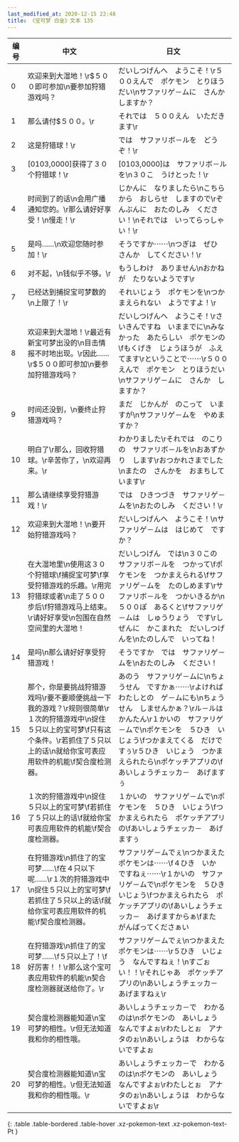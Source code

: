```yaml
---
last_modified_at: 2020-12-15 22:48
title: 《宝可梦 白金》文本 135
---
```

| 编号 | 中文 | 日文 |
| ---- | ---- | ---- |
| 0 | 欢迎来到大湿地！\r$５００即可参加\n要参加狩猎游戏吗？ | だいしつげんへ　ようこそ！\r５００えんで　ポケモン　とりほうだい\nサファリゲ－ムに　さんか　しますか？ |
| 1 | 那么请付$５００。\r | それでは　５００えん　いただきます\r |
| 2 | 这是狩猎球！\r | では　サファリボ－ルを　どうぞ！\r |
| 3 | [0103,0000]获得了３０个狩猎球！\r | [0103,0000]は　サファリボ－ルを\n３０こ　うけとった！\r |
| 4 | 时间到了的话\n会用广播通知您的。\r那么请好好享受！\n慢走！\r | じかんに　なりましたら\nこちらから　おしらせ　しますので\rぞんぶんに　おたのしみ　ください！\nそれでは　いってらっしゃい！\r |
| 5 | 是吗……\n欢迎您随时参加！\r | そうですか⋯⋯\nつぎは　ぜひ　さんか　してください！\r |
| 6 | 对不起，\n钱似乎不够。\r | もうしわけ　ありません\nおかねが　たりないようです\r |
| 7 | 已经达到捕捉宝可梦数的\n上限了！\r | それいじょう　ポケモンを\nつかまえられない　ようですよ！\r |
| 8 | 欢迎来到大湿地！\r最近有新宝可梦出没的\n目击情报不时地出现。\r因此……\r$５００即可参加\n要参加狩猎游戏吗？ | だいしつげんへ　ようこそ！\rさいきんですね　いままでに\nみなかった　あたらしい　ポケモンの\fもくげき　じょうほうが　ふえてます\rということで⋯⋯\r５００えんで　ポケモン　とりほうだい\nサファリゲ－ムに　さんか　しますか？ |
| 9 | 时间还没到，\n要终止狩猎游戏吗？ | まだ　じかんが　のこって　いますが\nサファリゲ－ムを　やめますか？ |
| 10 | 明白了\r那么，回收狩猎球。\r辛苦你了，\n欢迎再来。\r | わかりました\rそれでは　のこりの　サファリボ－ルを\nおあずかり　します\rおつかれさまでした\nまたの　さんかを　おまちしています\r |
| 11 | 那么请继续享受狩猎游戏！\r | では　ひきつづき　サファリゲ－ムを\nおたのしみ　ください！\r |
| 12 | 欢迎来到大湿地！\n要开始狩猎游戏吗？ | だいしつげんへ　ようこそ！\nサファリゲ－ムは　はじめて　ですか？ |
| 13 | 在大湿地里\n使用这３０个狩猎球\f捕捉宝可梦\f享受狩猎游戏的乐趣。\r用完狩猎球或者\n走了５００步后\f狩猎游戏马上结束。\r请好好享受\n包围在自然空间里的大湿地！ | だいしつげん　では\n３０この　サファリボ－ルを　つかって\fポケモンを　つかまえられる\fサファリゲ－ムを　たのしめます\rサファリボ－ルを　つかいきるか\n５００ぽ　あるくと\fサファリゲ－ムは　しゅうりょう　です\rしぜんに　かこまれた　だいしつげんを\nたのしんで　いってね！ |
| 14 | 是吗\n那么请好好享受狩猎游戏！ | そうですか　では　サファリゲ－ムを\nおたのしみ　ください！ |
| 15 | 那个，你是要挑战狩猎游戏吗\r要不要顺便挑战一下我的游戏？\r规则很简单\r１次的狩猎游戏中\n捉住５只以上的宝可梦\f只有这个条件。\r若抓住了５只以上的话\n就给你宝可表应用软件的机能\f契合度检测器。 | あのう　サファリゲ－ムに\nちょうせん　ですかぁ⋯⋯\rよければ　わたしとの　ゲ－ムにも\nちょうせん　しませんかぁ？\rル－ルは　かんたん\r１かいの　サファリゲ－ムで\nポケモンを　５ひき　いじょう\fつかまえてくる　だけですぅ\r５ひき　いじょう　つかまえられたら\nポケッチアプリの\fあいしょうチェッカ－　あげますぅ |
| 16 | １次的狩猎游戏中\n捉住５只以上的宝可梦\f若抓住了５只以上的话\f就给你宝可表应用软件的机能\f契合度检测器。 | １かいの　サファリゲ－ムで\nポケモンを　５ひき　いじょう\fつかまえられたら　ポケッチアプリの\fあいしょうチェッカ－　あげますぅ |
| 17 | 在狩猎游戏\n抓住了的宝可梦……\f在４只以下呢……\r１次的狩猎游戏中\n捉住５只以上的宝可梦\f若抓住了５只以上的话\f就给你宝可表应用软件的机能\f契合度检测器。 | サファリゲ－ムでぇ\nつかまえた　ポケモンは⋯⋯\f４ひき　いか　ですねぇ⋯⋯\r１かいの　サファリゲ－ムで\nポケモンを　５ひき　いじょう\fつかまえられたら　ポケッチアプリの\fあいしょうチェッカ－　あげますからぁ\fまた　がんばってくださぁい |
| 18 | 在狩猎游戏\n抓住了的宝可梦……\f５只以上了！\f好厉害！！\r那么这个宝可表应用软件的机能\n契合度检测器就送给你了。\r | サファリゲ－ムでぇ\nつかまえた　ポケモンは⋯⋯\r５ひき　いじょう　なんですねぇ！\nすごぉい！！\rそれじゃあ　ポケッチアプリの\nあいしょうチェッカ－　あげますねぇ\r |
| 19 | 契合度检测器能知道\n宝可梦的相性。\r但无法知道我和你的相性哦。 | あいしょうチェッカ－で　わかるのは\nポケモンの　あいしょう　なんですよぉ\rわたしとぉ　アナタのぉ\nあいしょうは　わからないですよぉ |
| 20 | 契合度检测器能知道\n宝可梦的相性。\r但无法知道我和你的相性哦。\r | あいしょうチェッカ－で　わかるのは\nポケモンの　あいしょう　なんですよぉ\rわたしとぉ　アナタのぉ\nあいしょうは　わからないですよぉ\r |
{: .table .table-bordered .table-hover .xz-pokemon-text .xz-pokemon-text-Pt }